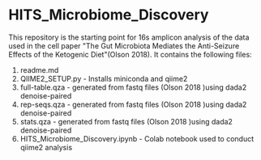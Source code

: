 # HITS_Microbiome_Discovery
This repository is the starting point for 16s amplicon analysis of the data used in the cell paper "The Gut Microbiota Mediates the Anti-Seizure Effects of the Ketogenic Diet"(Olson 2018). It contains the following files: 
1. readme.md
2. QIIME2_SETUP.py - Installs miniconda and qiime2
3. full-table.qza - generated from fastq files (Olson 2018 )using dada2 denoise-paired
4. rep-seqs.qza - generated from fastq files (Olson 2018 )using dada2 denoise-paired
5. stats.qza - generated from fastq files (Olson 2018 )using dada2 denoise-paired
6. HITS_Microbiome_Discovery.ipynb - Colab notebook used to conduct qiime2 analysis
